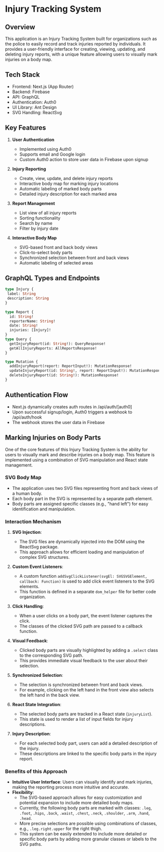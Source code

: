 # Injury Tracking System

## Overview

This application is an Injury Tracking System built for organizations such as the police to easily record and track injuries reported by individuals. It provides a user-friendly interface for creating, viewing, updating, and deleting injury reports, with a unique feature allowing users to visually mark injuries on a body map.

## Tech Stack

- Frontend: Next.js (App Router)
- Backend: Firebase
- API: GraphQL
- Authentication: Auth0
- UI Library: Ant Design
- SVG Handling: ReactSvg

## Key Features

1. **User Authentication**
   - Implemented using Auth0
   - Supports email and Google login
   - Custom Auth0 action to store user data in Firebase upon signup

2. **Injury Reporting**
   - Create, view, update, and delete injury reports
   - Interactive body map for marking injury locations
   - Automatic labeling of marked body parts
   - Detailed injury description for each marked area

3. **Report Management**
   - List view of all injury reports
   - Sorting functionality
   - Search by name
   - Filter by injury date

4. **Interactive Body Map**
   - SVG-based front and back body views
   - Click-to-select body parts
   - Synchronized selection between front and back views
   - Automatic labeling of selected areas

## GraphQL Types and Endpoints

```graphql
type Injury {
 label: String
 description: String
}
  
type Report {
  id: String!
  reporterName: String!
  date: String!
  injuries: [Injury]!
}
type Query {
  getInjuryReport(id: String!): QueryResponse!
  getAllInjuryReports: AllReportsResponse!
}

type Mutation {
  addInjuryReport(report: ReportInput!): MutationResponse!
  updateInjuryReport(id: String!, report: ReportInput!): MutationResponse!
  deleteInjuryReport(id: String!): MutationResponse!
}
```


## Authentication Flow

- Next.js dynamically creates auth routes in /api/auth/[auth0]
- Upon successful signup/login, Auth0 triggers a webhook to /api/auth/hook
- The webhook stores the user data in Firebase

## Marking Injuries on Body Parts

One of the core features of this Injury Tracking System is the ability for users to visually mark and describe injuries on a body map. This feature is implemented using a combination of SVG manipulation and React state management.

### SVG Body Map

- The application uses two SVG files representing front and back views of a human body.
- Each body part in the SVG is represented by a separate path element.
- Body parts are assigned specific classes (e.g., "hand left") for easy identification and manipulation.

### Interaction Mechanism

1. **SVG Injection**: 
   - The SVG files are dynamically injected into the DOM using the ReactSvg package.
   - This approach allows for efficient loading and manipulation of complex SVG structures.

2. **Custom Event Listeners**:
   - A custom function `addSvgClickListener(svgEl: SVGSVGElement, callback: Function)` is used to add click event listeners to the SVG elements.
   - This function is defined in a separate `dom_helper` file for better code organization.

3. **Click Handling**:
   - When a user clicks on a body part, the event listener captures the click.
   - The classes of the clicked SVG path are passed to a callback function.

4. **Visual Feedback**:
   - Clicked body parts are visually highlighted by adding a `.select` class to the corresponding SVG path.
   - This provides immediate visual feedback to the user about their selection.

5. **Synchronized Selection**:
   - The selection is synchronized between front and back views.
   - For example, clicking on the left hand in the front view also selects the left hand in the back view.

6. **React State Integration**:
   - The selected body parts are tracked in a React state (`injuryList`).
   - This state is used to render a list of input fields for injury descriptions.

7. **Injury Description**:
   - For each selected body part, users can add a detailed description of the injury.
   - These descriptions are linked to the specific body parts in the injury report.

### Benefits of this Approach

- **Intuitive User Interface**: Users can visually identify and mark injuries, making the reporting process more intuitive and accurate.
- **Flexibility**: 
  - The SVG-based approach allows for easy customization and potential expansion to include more detailed body maps.
  - Currently, the following body parts are marked with classes: `.leg`, `.foot`, `.hips`, `.back`, `.waist`, `.chest`, `.neck`, `.shoulder`, `.arm`, `.hand`, `.head`.
  - More precise selections are possible using combinations of classes, e.g., `.leg.right.upper` for the right thigh.
  - This system can be easily extended to include more detailed or specific body parts by adding more granular classes or labels to the SVG paths.